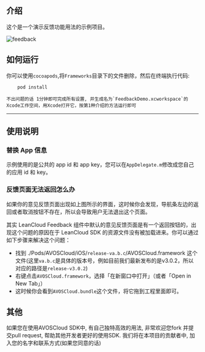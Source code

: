 ## 介绍
这个是一个演示反馈功能用法的示例项目。

![feedback](https://cloud.githubusercontent.com/assets/5022872/5720118/ae309faa-9b5a-11e4-9d94-5c632089d9fe.png)

## 如何运行

你可以使用`cocoapods`,将`Frameworks`目录下的文件删除，然后在终端执行代码:

	    pod install

    不出问题的话 1分钟即可完成所有设置, 并生成名为`FeedbackDemo.xcworkspace`的Xcode工作空间，用Xcode打开它，按第1种介绍的方法运行即可

----

## 使用说明

### 替换 App 信息

示例使用的是公共的 app id 和 app key，您可以在`AppDelegate.m`修改成您自己的应用 id 和 key。

### 反馈页面无法返回怎么办

如果你的意见反馈页面出现如上图所示的界面，这时候你会发现，导航条左边的返回或者取消按钮不存在，所以会导致用户无法退出这个页面。

其实 LeanCloud Feedback 组件中默认的意见反馈页面是有一个返回按钮的，出现这个问题的原因在于 LeanCloud SDK 的资源文件没有被加载进来。你可以通过如下步骤来解决这个问题：

- 找到 ./Pods/AVOSCloud/iOS/```release-va.b.c```/AVOSCloud.framework 这个文件(这里```va.b.c```是具体的版本号，例如目前我们最新发布的是v3.0.2，所以对应的路径是```release-v3.0.2```)
- 右键点击```AVOSCloud.framework```，选择「在新窗口中打开」（或者「Open in New Tab」）
- 这时候你会看到```AVOSCloud.bundle```这个文件，将它拖到工程里面即可。


## 其他

如果您在使用AVOSCloud SDK中, 有自己独特高效的用法, 非常欢迎您fork 并提交pull request, 帮助其他开发者更好的使用SDK. 我们将在本项目的贡献者中, 加入您的名字和联系方式(如果您同意的话)
